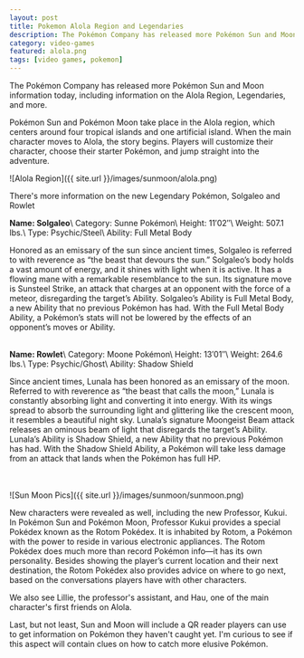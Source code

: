 ```yaml
---
layout: post
title: Pokemon Alola Region and Legendaries
description: The Pokémon Company has released more Pokémon Sun and Moon information, including information on the Alola Region, Legendaries, and more.
category: video-games
featured: alola.png
tags: [video games, pokemon]
---
```


The Pokémon Company has released more Pokémon Sun and Moon information today, including information on the Alola Region, Legendaries, and more.

Pokémon Sun and Pokémon Moon take place in the Alola region, which centers around four tropical islands and one artificial island. When the main character moves to Alola, the story begins. Players will customize their character, choose their starter Pokémon, and jump straight into the adventure.

![Alola Region]({{ site.url }}/images/sunmoon/alola.png)

There's more information on the new Legendary Pokémon, Solgaleo and Rowlet

**Name: Solgaleo**\\
Category: Sunne Pokémon\\
Height: 11′02″\\
Weight: 507.1 lbs.\\
Type: Psychic/Steel\\
Ability: Full Metal Body

Honored as an emissary of the sun since ancient times, Solgaleo is referred to with reverence as “the beast that devours the sun.” Solgaleo’s body holds a vast amount of energy, and it shines with light when it is active. It has a flowing mane with a remarkable resemblance to the sun. Its signature move is Sunsteel Strike, an attack that charges at an opponent with the force of a meteor, disregarding the target’s Ability. Solgaleo’s Ability is Full Metal Body, a new Ability that no previous Pokémon has had. With the Full Metal Body Ability, a Pokémon’s stats will not be lowered by the effects of an opponent’s moves or Ability.
<br/>
<br/>

**Name: Rowlet**\\
Category: Moone Pokémon\\
Height: 13′01″\\
Weight: 264.6 lbs.\\
Type: Psychic/Ghost\\
Ability: Shadow Shield

Since ancient times, Lunala has been honored as an emissary of the moon. Referred to with reverence as “the beast that calls the moon,” Lunala is constantly absorbing light and converting it into energy. With its wings spread to absorb the surrounding light and glittering like the crescent moon, it resembles a beautiful night sky. Lunala’s signature Moongeist Beam attack releases an ominous beam of light that disregards the target’s Ability. Lunala’s Ability is Shadow Shield, a new Ability that no previous Pokémon has had. With the Shadow Shield Ability, a Pokémon will take less damage from an attack that lands when the Pokémon has full HP.
<br/>
<br/>
<br/>


![Sun Moon Pics]({{ site.url }}/images/sunmoon/sunmoon.png)

New characters were revealed as well, including the new Professor, Kukui. In Pokémon Sun and Pokémon Moon, Professor Kukui provides a special Pokédex known as the Rotom Pokédex. It is inhabited by Rotom, a Pokémon with the power to reside in various electronic appliances. The Rotom Pokédex does much more than record Pokémon info—it has its own personality. Besides showing the player’s current location and their next destination, the Rotom Pokédex also provides advice on where to go next, based on the conversations players have with other characters.

We also see Lillie, the professor's assistant, and Hau, one of the main character's first friends on Alola.

Last, but not least, Sun and Moon will include a QR reader players can use to get information on Pokémon they haven't caught yet. I'm curious to see if this aspect will contain clues on how to catch more elusive Pokémon.
